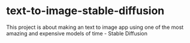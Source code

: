 # text-to-image-stable-diffusion
This project is about making an text to image app using one of the most amazing and expensive models of time - Stable Diffusion
